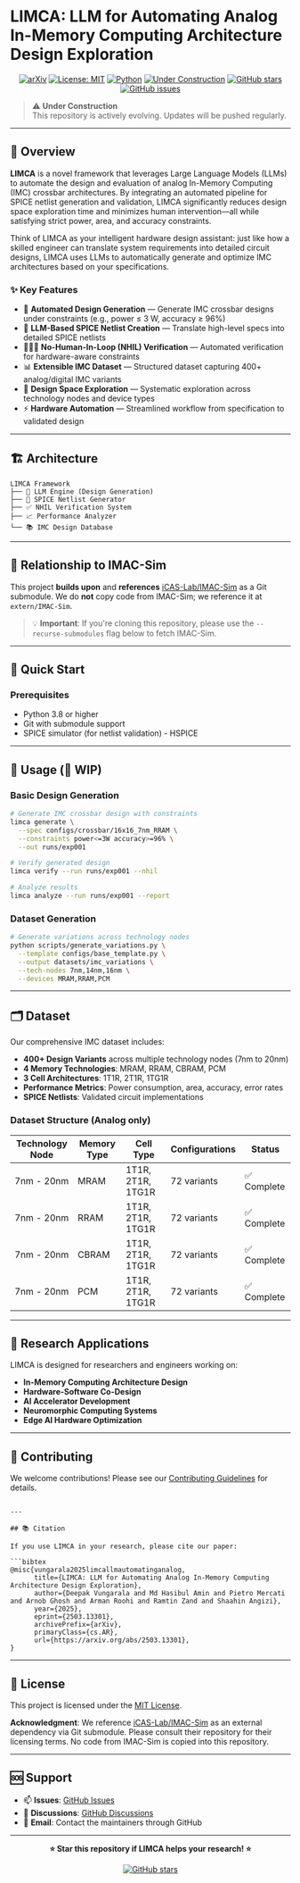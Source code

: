 # LIMCA: LLM for Automating Analog In-Memory Computing Architecture Design Exploration

<div align="center">

[![arXiv](https://img.shields.io/badge/arXiv-2503.13301-b31b1b.svg?style=flat-square)](https://arxiv.org/abs/2503.13301) [![License: MIT](https://img.shields.io/badge/License-MIT-yellow.svg?style=flat-square)](https://opensource.org/licenses/MIT) [![Python](https://img.shields.io/badge/Python-3.8%2B-blue.svg?style=flat-square&logo=python)](https://www.python.org/) [![Under Construction](https://img.shields.io/badge/Status-Under%20Construction-orange.svg?style=flat-square)](https://claude.ai/chat/d71b8129-f9e8-42ba-8938-508e48de3e39#) [![GitHub stars](https://img.shields.io/github/stars/ACADLab/LIMCA?style=flat-square)](https://github.com/ACADLab/LIMCA/stargazers) [![GitHub issues](https://img.shields.io/github/issues/ACADLab/LIMCA?style=flat-square)](https://github.com/ACADLab/LIMCA/issues)

</div>

> ⚠️ **Under Construction**  
> This repository is actively evolving. Updates will be pushed regularly.

---

## 🎯 Overview

**LIMCA** is a novel framework that leverages Large Language Models (LLMs) to automate the design and evaluation of analog In-Memory Computing (IMC) crossbar architectures. By integrating an automated pipeline for SPICE netlist generation and validation, LIMCA significantly reduces design space exploration time and minimizes human intervention—all while satisfying strict power, area, and accuracy constraints.

Think of LIMCA as your intelligent hardware design assistant: just like how a skilled engineer can translate system requirements into detailed circuit designs, LIMCA uses LLMs to automatically generate and optimize IMC architectures based on your specifications.

### ✨ Key Features

- 🤖 **Automated Design Generation** — Generate IMC crossbar designs under constraints (e.g., power ≤ 3 W, accuracy ≥ 96%)
- 🔧 **LLM-Based SPICE Netlist Creation** — Translate high-level specs into detailed SPICE netlists
- 🚫👨‍💻 **No-Human-In-Loop (NHIL) Verification** — Automated verification for hardware-aware constraints
- 📊 **Extensible IMC Dataset** — Structured dataset capturing 400+ analog/digital IMC variants
- 🔄 **Design Space Exploration** — Systematic exploration across technology nodes and device types
- ⚡ **Hardware Automation** — Streamlined workflow from specification to validated design

---

## 🏗️ Architecture

```
LIMCA Framework
├── 🧠 LLM Engine (Design Generation)
├── 🔌 SPICE Netlist Generator
├── ✅ NHIL Verification System
├── 📈 Performance Analyzer
└── 📚 IMC Design Database
```

---

## 🔗 Relationship to IMAC-Sim

This project **builds upon** and **references** [iCAS-Lab/IMAC-Sim](https://github.com/iCAS-Lab/IMAC-Sim) as a Git submodule. We do **not** copy code from IMAC-Sim; we reference it at `extern/IMAC-Sim`.

> 💡 **Important**: If you're cloning this repository, please use the `--recurse-submodules` flag below to fetch IMAC-Sim.

---

## 🚀 Quick Start

###  Prerequisites

- Python 3.8 or higher
- Git with submodule support
- SPICE simulator (for netlist validation) - HSPICE

---

## 📖 Usage (🚧 WIP)

### Basic Design Generation

```bash
# Generate IMC crossbar design with constraints
limca generate \
  --spec configs/crossbar/16x16_7nm_RRAM \
  --constraints power<=3W accuracy>=96% \
  --out runs/exp001

# Verify generated design
limca verify --run runs/exp001 --nhil

# Analyze results
limca analyze --run runs/exp001 --report
```

### Dataset Generation

```bash
# Generate variations across technology nodes
python scripts/generate_variations.py \
  --template configs/base_template.py \
  --output datasets/imc_variations \
  --tech-nodes 7nm,14nm,16nm \
  --devices MRAM,RRAM,PCM
```

---
## 🗂️ Dataset

Our comprehensive IMC dataset includes:

- **400+ Design Variants** across multiple technology nodes (7nm to 20nm)
- **4 Memory Technologies**: MRAM, RRAM, CBRAM, PCM
- **3 Cell Architectures**: 1T1R, 2T1R, 1TG1R
- **Performance Metrics**: Power consumption, area, accuracy, error rates
- **SPICE Netlists**: Validated circuit implementations

### Dataset Structure (Analog only)

|Technology Node|Memory Type|Cell Type|Configurations|Status|
|---|---|---|---|---|
|7nm - 20nm|MRAM|1T1R, 2T1R, 1TG1R|72 variants|✅ Complete|
|7nm - 20nm|RRAM|1T1R, 2T1R, 1TG1R|72 variants|✅ Complete|
|7nm - 20nm|CBRAM|1T1R, 2T1R, 1TG1R|72 variants|✅ Complete|
|7nm - 20nm|PCM|1T1R, 2T1R, 1TG1R|72 variants|✅ Complete|


---

## 🔬 Research Applications

LIMCA is designed for researchers and engineers working on:

- **In-Memory Computing Architecture Design**
- **Hardware-Software Co-Design**
- **AI Accelerator Development**
- **Neuromorphic Computing Systems**
- **Edge AI Hardware Optimization**

---

## 🤝 Contributing

We welcome contributions! Please see our [Contributing Guidelines](https://claude.ai/chat/CONTRIBUTING.md) for details.

```

---

## 📚 Citation

If you use LIMCA in your research, please cite our paper:

```bibtex
@misc{vungarala2025limcallmautomatinganalog,
      title={LIMCA: LLM for Automating Analog In-Memory Computing Architecture Design Exploration}, 
      author={Deepak Vungarala and Md Hasibul Amin and Pietro Mercati and Arnob Ghosh and Arman Roohi and Ramtin Zand and Shaahin Angizi},
      year={2025},
      eprint={2503.13301},
      archivePrefix={arXiv},
      primaryClass={cs.AR},
      url={https://arxiv.org/abs/2503.13301}, 
}
```


---

## 📄 License

This project is licensed under the [MIT License](https://claude.ai/chat/LICENSE).

**Acknowledgment**: We reference [iCAS-Lab/IMAC-Sim](https://github.com/iCAS-Lab/IMAC-Sim) as an external dependency via Git submodule. Please consult their repository for their licensing terms. No code from IMAC-Sim is copied into this repository.

---

## 🆘 Support

- 📫 **Issues**: [GitHub Issues](https://github.com/ACADLab/LIMCA/issues)
- 💬 **Discussions**: [GitHub Discussions](https://github.com/ACADLab/LIMCA/discussions)
- 📧 **Email**: Contact the maintainers through GitHub

---

<div align="center">

**⭐ Star this repository if LIMCA helps your research! ⭐**

[![GitHub stars](https://img.shields.io/github/stars/ACADLab/LIMCA?style=social)](https://github.com/ACADLab/LIMCA/stargazers)

</div>
